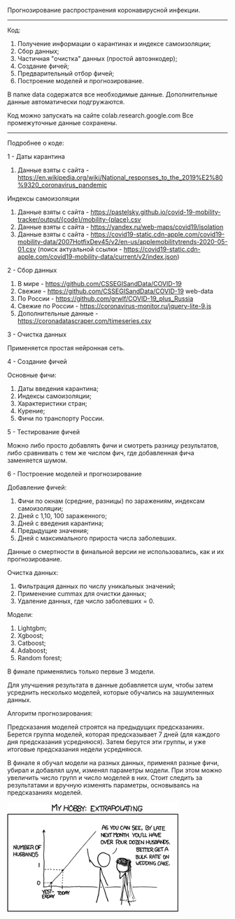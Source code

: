 Прогнозирование распространения коронавирусной инфекции.

---
Код:
1) Получение информации о карантинах и индексе самоизоляции;
2) Сбор данных;
3) Частичная "очистка" данных (простой автоэнкодер);
4) Создание фичей;
5) Предварительный отбор фичей;
6) Построение моделей и прогнозирование.

В папке data содержатся все необходимые данные. Дополнительные данные автоматически подгружаются.

Код можно запускать на сайте colab.research.google.com
Все промежуточные данные сохранены.

---

Подробнее о коде:

1 - Даты карантина
1) Данные взяты с сайта - https://en.wikipedia.org/wiki/National_responses_to_the_2019%E2%80%9320_coronavirus_pandemic

Индексы самоизоляции
1) Данные взяты с сайта - https://pastelsky.github.io/covid-19-mobility-tracker/output/{code}/mobility-{place}.csv
2) Данные взяты с сайта - https://yandex.ru/web-maps/covid19/isolation
3) Данные взяты с сайта - https://covid19-static.cdn-apple.com/covid19-mobility-data/2007HotfixDev45/v2/en-us/applemobilitytrends-2020-05-01.csv (поиск актуальной ссылки - https://covid19-static.cdn-apple.com/covid19-mobility-data/current/v2/index.json)

2 - Сбор данных
1) В мире - https://github.com/CSSEGISandData/COVID-19
2) Свежие - https://github.com/CSSEGISandData/COVID-19 web-data
3) По России - https://github.com/grwlf/COVID-19_plus_Russia
4) Свежие по России - https://coronavirus-monitor.ru/jquery-lite-9.js
5) Дополнительные данные - https://coronadatascraper.com/timeseries.csv

3 - Очистка данных

Применяется простая нейронная сеть.

4 - Создание фичей

Основные фичи:
1) Даты введения карантина;
2) Индексы самоизоляции;
3) Характеристики стран;
4) Курение;
5) Фичи по транспорту России.

5 - Тестирование фичей

Можно либо просто добавлять фичи и смотреть разницу результатов, либо сравнивать с тем же числом фич, где добавленная фича заменяется шумом.

6 - Построение моделей и прогнозирование

Добавление фичей:
1) Фичи по окнам (средние, разницы) по заражениям, индексам самоизоляции;
2) Дней с 1,10, 100 зараженного;
3) Дней с введения карантина;
4) Предыдущие значения;
5) Дней с максимального прироста числа заболевших.

Данные о смертности в финальной версии не использовались, как и их прогнозирование.

Очистка данных:
1) Фильтрация данных по числу уникальных значений;
2) Применение cummax для очистки данных;
3) Удаление данных, где число заболевших = 0.

Модели:
1) Lightgbm;
2) Xgboost;
3) Catboost;
4) Adaboost;
5) Random forest;

В финале применялись только первые 3 модели.

Для улучшения результата в данные добавляется шум, чтобы затем усреднить несколько моделей, которые обучались на зашумленных данных.

Алгоритм прогнозирования:

Предсказания моделей строятся на предыдущих предсказаниях. Берется группа моделей, которая предсказывает 7 дней (для каждого дня предсказания усредняюся). Затем берутся эти группы, и уже итоговые предсказания недели усредняюся.

В финале я обучал модели на разных данных, применял разные фичи, убирал и добавлял шум, изменял параметры модели. При этом можно увеличить число групп и число моделей в них. Стоит следить за результатами и вручную изменять параметры, основываясь на предсказаниях моделей.

![ODS.ai](data/images/regression.png)
